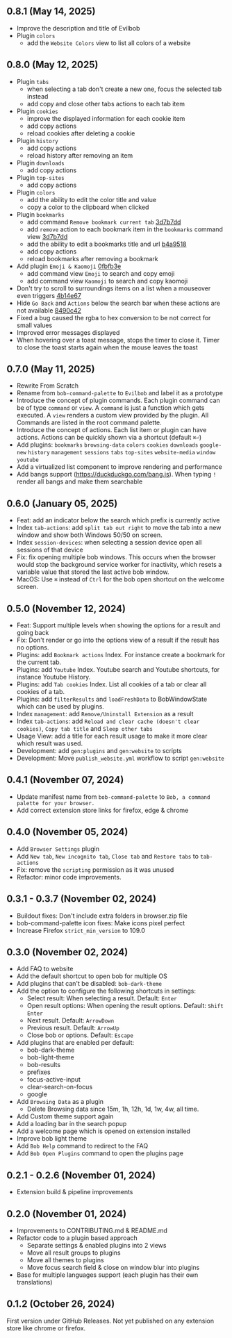 ## 0.8.1 (May 14, 2025)
- Improve the description and title of Evilbob
- Plugin `colors`
  - add the `Website Colors` view to list all colors of a website

## 0.8.0 (May 12, 2025)
- Plugin `tabs`
    - when selecting a tab don't create a new one, focus the selected tab instead
    - add copy and close other tabs actions to each tab item
- Plugin `cookies`
    - improve the displayed information for each cookie item
    - add copy actions
    - reload cookies after deleting a cookie
- Plugin `history`
  - add copy actions
  - reload history after removing an item
- Plugin `downloads`
    - add copy actions
- Plugin `top-sites`
    - add copy actions
- Plugin `colors`
  - add the ability to edit the color title and value
  - copy a color to the clipboard when clicked
- Plugin `bookmarks`
  - add command `Remove bookmark current tab` [3d7b7dd](https://github.com/otis11/evilbob/pull/66/commits/3d7b7dd8768f1f2bc4ab920bb36c167e5bc317d8)
  - add `remove` action to each bookmark item in the `bookmarks` command view [3d7b7dd](https://github.com/otis11/evilbob/pull/66/commits/3d7b7dd8768f1f2bc4ab920bb36c167e5bc317d8)
  - add the ability to edit a bookmarks title and url [b4a9518](https://github.com/otis11/evilbob/pull/66/commits/b4a95184b8c1d7506ef5dd015475719d6de6a849)
  - add copy actions
  - reload bookmarks after removing a bookmark
- Add plugin `Emoji & Kaomoji` [0fbfb3e](https://github.com/otis11/evilbob/pull/66/commits/0fbfb3e94d08aca82767cd3b0dd99033ca2411c1)
  - add command view `Emoji` to search and copy emoji
  - add command view `Kaomoji` to search and copy kaomoji
- Don't try to scroll to surroundings items on a list when a mouseover even triggers [4b14e67](https://github.com/otis11/evilbob/pull/66/commits/4b14e674c520382bdf3630230200e30efff31470)
- Hide `Go Back` and `Actions` below the search bar when these actions are not available [8490c42](https://github.com/otis11/evilbob/pull/66/commits/8490c42a401a0fcda83d776429a0cb41962798f1)
- Fixed a bug caused the rgba to hex conversion to be not correct for small values
- Improved error messages displayed
- When hovering over a toast message, stops the timer to close it. Timer to close the toast starts again when the mouse leaves the toast
## 0.7.0 (May 11, 2025)
- Rewrite From Scratch
- Rename from `bob-command-palette` to `Evilbob` and label it as a prototype
- Introduce the concept of plugin commands. Each plugin command can be of type `command` or `view`. A `command` is just a function which gets executed. A `view` renders a custom view provided by the plugin. All Commands are listed in the root command palette.
- Introduce the concept of actions. Each list item or plugin can have actions. Actions can be quickly shown via a shortcut (default `⌘⏎`)
- Add plugins: `bookmarks` `browsing-data` `colors` `cookies` `downloads` `google-new` `history` `management` `sessions` `tabs` `top-sites` `website-media` `window` `youtube`
- Add a virtualized list component to improve rendering and performance
- Add bangs support (https://duckduckgo.com/bang.js). When typing `!` render all bangs and make them searchable

## 0.6.0 (January 05, 2025)
- Feat: add an indicator below the search which prefix is currently active
- Index `tab-actions`: add `split tab out right` to move the tab into a new window and show both Windows 50/50 on screen.
- Index `session-devices`: when selecting a session device open all sessions of that device
- Fix: fix opening multiple bob windows. This occurs when the browser would stop the background service worker for inactivity, which resets a variable value that stored the last active bob window.
- MacOS: Use `⌘` instead of `Ctrl` for the bob open shortcut on the welcome screen.

## 0.5.0 (November 12, 2024)
- Feat: Support multiple levels when showing the options for a result and going back
- Fix: Don't render or go into the options view of a result if the result has no options.
- Plugins: add `Bookmark actions` Index. For instance create a bookmark for the current tab.
- Plugins: add `Youtube` Index. Youtube search and Youtube shortcuts, for instance Youtube History.
- Plugins: add `Tab cookies` Index. List all cookies of a tab or clear all cookies of a tab.
- Plugins: add `filterResults` and `loadFreshData` to BobWindowState which can be used by plugins.
- Index `management`: add `Remove/Uninstall Extension` as a result
- Index `tab-actions`: add `Reload and clear cache (doesn't clear cookies)`, `Copy tab title` and `Sleep other tabs`
- Usage View: add a title for each result usage to make it more clear which result was used.
- Development: add `gen:plugins` and `gen:website` to scripts
- Development: Move `publish_website.yml` workflow to script `gen:website`


## 0.4.1 (November 07, 2024)
- Update manifest name from `bob-command-palette` to `Bob, a command palette for your browser.`
- Add correct extension store links for firefox, edge & chrome

## 0.4.0 (November 05, 2024)
- Add `Browser Settings` plugin
- Add `New tab`, `New incognito tab`, `Close tab` and `Restore tabs` to `tab-actions`
- Fix: remove the `scripting` permission as it was unused
- Refactor: minor code improvements.


## 0.3.1 - 0.3.7 (November 02, 2024)
- Buildout fixes: Don't include extra folders in browser.zip file
- bob-command-palette icon fixes: Make icons pixel perfect
- Increase Firefox `strict_min_version` to 109.0

## 0.3.0 (November 02, 2024)
- Add FAQ to website
- Add the default shortcut to open bob for multiple OS
- Add plugins that can't be disabled: `bob-dark-theme`
- Add the option to configure the following shortcuts in settings:
    - Select result: When selecting a result. Default: `Enter`
    - Open result options: When opening the result options. Default: `Shift` `Enter`
    - Next result. Default: `ArrowDown`
    - Previous result. Default: `ArrowUp`
    - Close bob or options. Default: `Escape`
- Add plugins that are enabled per default:
    - bob-dark-theme
    - bob-light-theme
    - bob-results
    - prefixes
    - focus-active-input
    - clear-search-on-focus
    - google
- Add `Browsing Data` as a plugin
    - Delete Browsing data since 15m, 1h, 12h, 1d, 1w, 4w, all time.
- Add Custom theme support again
- Add a loading bar in the search popup
- Add a welcome page which is opened on extension installed
- Improve bob light theme
- Add `Bob Help` command to redirect to the FAQ
- Add `Bob Open Plugins` command to open the plugins page

## 0.2.1 - 0.2.6 (November 01, 2024)
- Extension build & pipeline improvements

## 0.2.0 (November 01, 2024)
- Improvements to CONTRIBUTING.md & README.md
- Refactor code to a plugin based approach
    - Separate settings & enabled plugins into 2 views
    - Move all result groups to plugins
    - Move all themes to plugins
    - Move focus search field & close on window blur into plugins
- Base for multiple languages support (each plugin has their own translations)

## 0.1.2 (October 26, 2024)

First version under GitHub Releases. Not yet published on any extension store like chrome or firefox.
